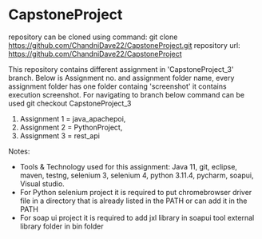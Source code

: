 # CapstoneProject
repository can be cloned using command: git clone https://github.com/ChandniDave22/CapstoneProject.git
repository url: https://github.com/ChandniDave22/CapstoneProject

This repository contains different assignment in 'CapstoneProject_3' branch. Below is Assignment no. and assignment folder name, every assignment folder has one folder containg 'screenshot' it contains execution screenshot. 
For navigating to branch below command can be used
git checkout CapstoneProject_3

1. Assignment 1 = java_apachepoi,
2. Assignment 2 = PythonProject,
3. Assignment 3 = rest_api

Notes:

- Tools & Technology used for this assignment: Java 11, git, eclipse, maven, testng, selenium 3, selenium 4, python 3.11.4, pycharm, soapui, Visual studio.
- For Python selenium project it is required to put chromebrowser driver file in a directory that is already listed in the PATH or can add it in the PATH
- For soap ui project it is required to add jxl library in soapui tool external library folder in bin folder